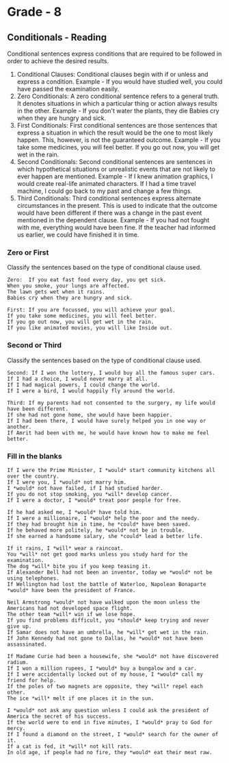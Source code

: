 # Grade - 8 
## Conditionals - Reading
Conditional sentences express conditions that are required to be followed in order to achieve the desired results. 
1. Conditional Clauses: Conditional clauses begin with if or unless and express a condition.
Example - If you would have studied well, you could have passed the examination easily.
2. Zero Conditionals: A zero conditional sentence refers to a general truth. It denotes situations in which a particular thing or action always results in the other. 
Example - If you don't water the plants, they die
Babies cry when they are hungry and sick.
3. First Conditionals: First conditional sentences are those sentences that express a situation in which the result would be the one to most likely happen. This, however, is not the guaranteed outcome.
Example - If you take some medicines, you will feel better.
If you go out now, you will get wet in the rain.
4. Second Conditionals: Second conditional sentences are sentences in which hypothetical situations or unrealistic events that are not likely to ever happen are mentioned. 
Example - If I knew animation graphics, I would create real-life animated characters.
If I had a time travel machine, I could go back to my past and change a few things.
5. Third Conditionals: Third conditional sentences express alternate circumstances in the present. This is used to indicate that the outcome would have been different if there was a change in the past event mentioned in the dependent clause. 
Example - If you had not fought with me, everything would have been fine.
If the teacher had informed us earlier, we could have finished it in time. 

### Zero or First 
Classify the sentences based on the type of conditional clause used.
```
Zero:  If you eat fast food every day, you get sick.
When you smoke, your lungs are affected.
The lawn gets wet when it rains.
Babies cry when they are hungry and sick.

First: If you are focussed, you will achieve your goal.
If you take some medicines, you will feel better.
If you go out now, you will get wet in the rain.
If you like animated movies, you will like Inside out.
```
### Second or Third 
Classify the sentences based on the type of conditional clause used.
```
Second: If I won the lottery, I would buy all the famous super cars.
If I had a choice, I would never marry at all.
If I had magical powers, I could change the world. 
If I were a bird, I would happily fly around the world.

Third: If my parents had not consented to the surgery, my life would have been different.
If she had not gone home, she would have been happier.
If I had been there, I would have surely helped you in one way or another.
If Amrit had been with me, he would have known how to make me feel better.
```
### Fill in the blanks
```
If I were the Prime Minister, I *would* start community kitchens all over the country.
If I were you, I *would* not marry him.
I *would* not have failed, if I had studied harder.
If you do not stop smoking, you *will* develop cancer.
If I were a doctor, I *would* treat poor people for free.

If he had asked me, I *would* have told him.
If I were a millionaire, I *would* help the poor and the needy.
If they had brought him in time, he *could* have been saved.
If he behaved more politely, he *would* not be in trouble.
If she earned a handsome salary, she *could* lead a better life.

If it rains, I *will* wear a raincoat.
You *will* not get good marks unless you study hard for the examination.
The dog *will* bite you if you keep teasing it.
If Alexander Bell had not been an inventor, today we *would* not be using telephones.
If Wellington had lost the battle of Waterloo, Napolean Bonaparte *would* have been the president of France.

Neil Armstrong *would* not have walked upon the moon unless the Americans had not developed space flight.
The other team *will* win if we lose hope.
If you find problems difficult, you *should* keep trying and never give up.
If Samar does not have an umbrella, he *will* get wet in the rain.
If John Kennedy had not gone to Dallas, he *would* not have been assassinated.

If Madame Curie had been a housewife, she *would* not have discovered radium.
If I won a million rupees, I *would* buy a bungalow and a car.
If I were accidentally locked out of my house, I *would* call my friend for help.
If the poles of two magnets are opposite, they *will* repel each other.
The ice *will* melt if one places it in the sun.

I *would* not ask any question unless I could ask the president of America the secret of his success.
If the world were to end in five minutes, I *would* pray to God for mercy.
If I found a diamond on the street, I *would* search for the owner of it.
If a cat is fed, it *will* not kill rats.
In old age, if people had no fire, they *would* eat their meat raw.
```

